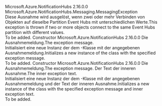 <Type Name="ReceiverDisconnectedException" FullName="Microsoft.Azure.NotificationHubs.Messaging.ReceiverDisconnectedException">
  <TypeSignature Language="C#" Value="public sealed class ReceiverDisconnectedException : Microsoft.Azure.NotificationHubs.Messaging.MessagingException" />
  <TypeSignature Language="ILAsm" Value=".class public auto ansi serializable sealed beforefieldinit ReceiverDisconnectedException extends Microsoft.Azure.NotificationHubs.Messaging.MessagingException" />
  <TypeSignature Language="DocId" Value="T:Microsoft.Azure.NotificationHubs.Messaging.ReceiverDisconnectedException" />
  <TypeSignature Language="VB.NET" Value="Public NotInheritable Class ReceiverDisconnectedException&#xA;Inherits MessagingException" />
  <TypeSignature Language="F#" Value="type ReceiverDisconnectedException = class&#xA;    inherit MessagingException" />
  <AssemblyInfo>
    <AssemblyName>Microsoft.Azure.NotificationHubs</AssemblyName>
    <AssemblyVersion>2.16.0.0</AssemblyVersion>
  </AssemblyInfo>
  <Base>
    <BaseTypeName>Microsoft.Azure.NotificationHubs.Messaging.MessagingException</BaseTypeName>
  </Base>
  <Interfaces />
  <Docs>
    <summary><span data-ttu-id="21082-101">Diese Ausnahme wird ausgelöst, wenn zwei oder mehr <see cref="T:Microsoft.Azure.NotificationHubs.Messaging.EventHubReceiver" /> Verbinden von Objekten auf dieselbe Partition Event Hubs mit unterschiedlichen <paramref name="epoch" /> Werte.</span><span class="sxs-lookup"><span data-stu-id="21082-101">This exception is thrown if two or more <see cref="T:Microsoft.Azure.NotificationHubs.Messaging.EventHubReceiver" /> objects connect to the same Event Hubs partition with different <paramref name="epoch" /> values.</span></span></summary>
    <remarks>To be added.</remarks>
  </Docs>
  <Members>
    <Member MemberName=".ctor">
      <MemberSignature Language="C#" Value="public ReceiverDisconnectedException (string message);" />
      <MemberSignature Language="ILAsm" Value=".method public hidebysig specialname rtspecialname instance void .ctor(string message) cil managed" />
      <MemberSignature Language="DocId" Value="M:Microsoft.Azure.NotificationHubs.Messaging.ReceiverDisconnectedException.#ctor(System.String)" />
      <MemberSignature Language="VB.NET" Value="Public Sub New (message As String)" />
      <MemberSignature Language="F#" Value="new Microsoft.Azure.NotificationHubs.Messaging.ReceiverDisconnectedException : string -&gt; Microsoft.Azure.NotificationHubs.Messaging.ReceiverDisconnectedException" Usage="new Microsoft.Azure.NotificationHubs.Messaging.ReceiverDisconnectedException message" />
      <MemberType>Constructor</MemberType>
      <AssemblyInfo>
        <AssemblyName>Microsoft.Azure.NotificationHubs</AssemblyName>
        <AssemblyVersion>2.16.0.0</AssemblyVersion>
      </AssemblyInfo>
      <Parameters>
        <Parameter Name="message" Type="System.String" />
      </Parameters>
      <Docs>
        <param name="message"><span data-ttu-id="21082-102">Die Ausnahmemeldung.</span><span class="sxs-lookup"><span data-stu-id="21082-102">The exception message.</span></span></param>
        <summary><span data-ttu-id="21082-103">Initialisiert eine neue Instanz der dem <see cref="T:Microsoft.Azure.NotificationHubs.Messaging.ReceiverDisconnectedException" /> -Klasse mit der angegebenen Ausnahmemeldung.</span><span class="sxs-lookup"><span data-stu-id="21082-103">Initializes a new instance of the <see cref="T:Microsoft.Azure.NotificationHubs.Messaging.ReceiverDisconnectedException" /> class with the specified exception message.</span></span></summary>
        <remarks>To be added.</remarks>
      </Docs>
    </Member>
    <Member MemberName=".ctor">
      <MemberSignature Language="C#" Value="public ReceiverDisconnectedException (string message, Exception innerException);" />
      <MemberSignature Language="ILAsm" Value=".method public hidebysig specialname rtspecialname instance void .ctor(string message, class System.Exception innerException) cil managed" />
      <MemberSignature Language="DocId" Value="M:Microsoft.Azure.NotificationHubs.Messaging.ReceiverDisconnectedException.#ctor(System.String,System.Exception)" />
      <MemberSignature Language="VB.NET" Value="Public Sub New (message As String, innerException As Exception)" />
      <MemberSignature Language="F#" Value="new Microsoft.Azure.NotificationHubs.Messaging.ReceiverDisconnectedException : string * Exception -&gt; Microsoft.Azure.NotificationHubs.Messaging.ReceiverDisconnectedException" Usage="new Microsoft.Azure.NotificationHubs.Messaging.ReceiverDisconnectedException (message, innerException)" />
      <MemberType>Constructor</MemberType>
      <AssemblyInfo>
        <AssemblyName>Microsoft.Azure.NotificationHubs</AssemblyName>
        <AssemblyVersion>2.16.0.0</AssemblyVersion>
      </AssemblyInfo>
      <Parameters>
        <Parameter Name="message" Type="System.String" />
        <Parameter Name="innerException" Type="System.Exception" />
      </Parameters>
      <Docs>
        <param name="message"><span data-ttu-id="21082-104">Die Ausnahmemeldung.</span><span class="sxs-lookup"><span data-stu-id="21082-104">The exception message.</span></span></param>
        <param name="innerException"><span data-ttu-id="21082-105">Der Text der inneren Ausnahme.</span><span class="sxs-lookup"><span data-stu-id="21082-105">The inner exception text.</span></span></param>
        <summary><span data-ttu-id="21082-106">Initialisiert eine neue Instanz der dem <see cref="T:Microsoft.Azure.NotificationHubs.Messaging.ReceiverDisconnectedException" /> -Klasse mit der angegebenen Ausnahmemeldung und der Text der inneren Ausnahme.</span><span class="sxs-lookup"><span data-stu-id="21082-106">Initializes a new instance of the <see cref="T:Microsoft.Azure.NotificationHubs.Messaging.ReceiverDisconnectedException" /> class with the specified exception message and inner exception text.</span></span></summary>
        <remarks>To be added.</remarks>
      </Docs>
    </Member>
  </Members>
</Type>